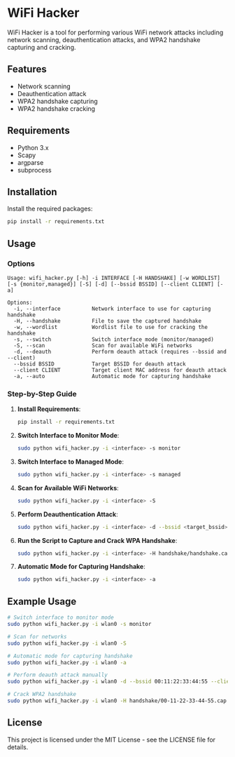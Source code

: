 
# WiFi Hacker

WiFi Hacker is a tool for performing various WiFi network attacks including network scanning, deauthentication attacks, and WPA2 handshake capturing and cracking.

## Features
- Network scanning
- Deauthentication attack
- WPA2 handshake capturing
- WPA2 handshake cracking

## Requirements
- Python 3.x
- Scapy
- argparse
- subprocess

## Installation
Install the required packages:
```sh
pip install -r requirements.txt
```

## Usage

### Options
```
Usage: wifi_hacker.py [-h] -i INTERFACE [-H HANDSHAKE] [-w WORDLIST] [-s {monitor,managed}] [-S] [-d] [--bssid BSSID] [--client CLIENT] [-a]

Options:
  -i, --interface          Network interface to use for capturing handshake
  -H, --handshake          File to save the captured handshake
  -w, --wordlist           Wordlist file to use for cracking the handshake
  -s, --switch             Switch interface mode (monitor/managed)
  -S, --scan               Scan for available WiFi networks
  -d, --deauth             Perform deauth attack (requires --bssid and --client)
  --bssid BSSID            Target BSSID for deauth attack
  --client CLIENT          Target client MAC address for deauth attack
  -a, --auto               Automatic mode for capturing handshake
```

### Step-by-Step Guide

1. **Install Requirements**:
    ```sh
    pip install -r requirements.txt
    ```

2. **Switch Interface to Monitor Mode**:
    ```sh
    sudo python wifi_hacker.py -i <interface> -s monitor
    ```

3. **Switch Interface to Managed Mode**:
    ```sh
    sudo python wifi_hacker.py -i <interface> -s managed
    ```

4. **Scan for Available WiFi Networks**:
    ```sh
    sudo python wifi_hacker.py -i <interface> -S
    ```

5. **Perform Deauthentication Attack**:
    ```sh
    sudo python wifi_hacker.py -i <interface> -d --bssid <target_bssid> --client <target_client_mac>
    ```

6. **Run the Script to Capture and Crack WPA Handshake**:
    ```sh
    sudo python wifi_hacker.py -i <interface> -H handshake/handshake.cap -w /path/to/wordlist.txt
    ```

7. **Automatic Mode for Capturing Handshake**:
    ```sh
    sudo python wifi_hacker.py -i <interface> -a
    ```

## Example Usage
```sh
# Switch interface to monitor mode
sudo python wifi_hacker.py -i wlan0 -s monitor

# Scan for networks
sudo python wifi_hacker.py -i wlan0 -S

# Automatic mode for capturing handshake
sudo python wifi_hacker.py -i wlan0 -a

# Perform deauth attack manually
sudo python wifi_hacker.py -i wlan0 -d --bssid 00:11:22:33:44:55 --client AA:BB:CC:DD:EE:FF

# Crack WPA2 handshake
sudo python wifi_hacker.py -i wlan0 -H handshake/00-11-22-33-44-55.cap -w wordlist.txt
```

## License
This project is licensed under the MIT License - see the LICENSE file for details.
